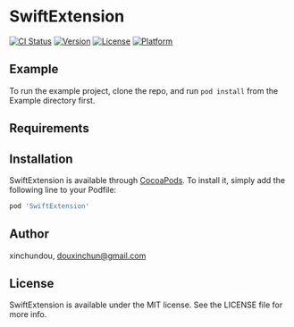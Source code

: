# SwiftExtension

[![CI Status](https://img.shields.io/travis/xinchundou/SwiftExtension.svg?style=flat)](https://travis-ci.org/xinchundou/SwiftExtension)
[![Version](https://img.shields.io/cocoapods/v/SwiftExtension.svg?style=flat)](https://cocoapods.org/pods/SwiftExtension)
[![License](https://img.shields.io/cocoapods/l/SwiftExtension.svg?style=flat)](https://cocoapods.org/pods/SwiftExtension)
[![Platform](https://img.shields.io/cocoapods/p/SwiftExtension.svg?style=flat)](https://cocoapods.org/pods/SwiftExtension)

## Example

To run the example project, clone the repo, and run `pod install` from the Example directory first.

## Requirements

## Installation

SwiftExtension is available through [CocoaPods](https://cocoapods.org). To install
it, simply add the following line to your Podfile:

```ruby
pod 'SwiftExtension'
```

## Author

xinchundou, douxinchun@gmail.com

## License

SwiftExtension is available under the MIT license. See the LICENSE file for more info.
